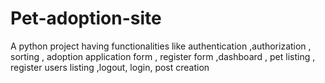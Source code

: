# Pet-adoption-site
A python project having functionalities like authentication ,authorization , sorting , adoption application form , register form ,dashboard , pet listing , register users listing ,logout, login, post creation
